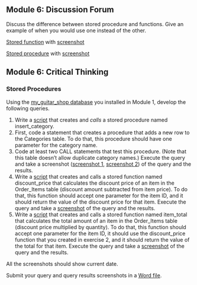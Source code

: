 ## Module 6: Discussion Forum

Discuss the difference between stored procedure and functions. Give an example of when you would use one instead of the other.

[Stored function](./DISCUSSION_6_CREATE_FUNCTION_promotional_discount.html) with [screenshot](./DISCUSSION_6_CREATE_FUNCTION_promotional_discount.png)

[Stored procedure](./DISCUSSION_6_CREATE_PROCEDURE_get_discount_prices.html) with [screenshot](./DISCUSSION_6_CREATE_PROCEDURE_get_discount_prices.png)

## Module 6: Critical Thinking

### Stored Procedures

Using the [my_guitar_shop database](../CriticalThinking1/1-1_create_my_guitar_shop.sql) you installed in Module 1, develop the following queries.

1. Write a [script](./6-1_CREATE_PROCEDURE_insert_category.sql) that creates and *calls* a stored procedure named insert_category.
2. First, code a statement that creates a procedure that adds a new row to the Categories table. To do that, this procedure should have one  parameter for the category name.
3. Code at least two CALL statements that test this procedure. (Note  that this table doesn’t allow duplicate category names.) Execute the  query and take a screenshot ([screenshot 1](./6-2_CREATE_PROCEDURE_insert_category.png), [screenshot 2](./6-3_CREATE_PROCEDURE_insert_category.png)) of the query and the results.
4. Write a [script](./6-4_CREATE_FUNCTION_discount_price.sql) that creates and calls a stored function named  discount_price that calculates the discount price of an item in the  Order_Items table (discount amount subtracted from item price). To do  that, this function should accept one parameter for the item ID, and it  should return the value of the discount price for that item. Execute the query and take a [screenshot](./6-4_CREATE_FUNCTION_discount_price.png) of the query and the results.
5. Write a [script](./6-5_CREATE_FUNCTION_item_total.sql) that creates and calls a stored function named  item_total that calculates the total amount of an item in the  Order_Items table (discount price multiplied by quantity). To do that,  this function should accept one parameter for the item ID, it should use the discount_price function that you created in exercise 2, and it  should return the value of the total for that item. Execute the query  and take a [screenshot](./6-5_CREATE_FUNCTION_item_total.png) of the query and the results.

All the screenshots should show current date.

Submit your query and query results screenshots in a [Word file](./CT6_Stored_Functions_and_Procedures.docx).

